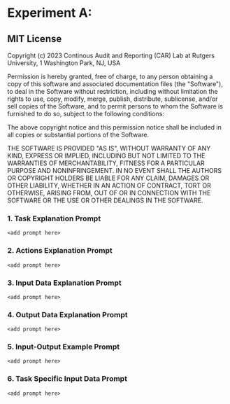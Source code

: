 
# Experiment A: <add prompt header here>

 <add protocol description here>

## MIT License


Copyright (c) 2023 Continous Audit and Reporting (CAR) Lab 
at Rutgers University, 1 Washington Park, NJ, USA

Permission is hereby granted, free of charge, to any person obtaining a copy
of this software and associated documentation files (the "Software"), to deal
in the Software without restriction, including without limitation the rights
to use, copy, modify, merge, publish, distribute, sublicense, and/or sell
copies of the Software, and to permit persons to whom the Software is
furnished to do so, subject to the following conditions:

The above copyright notice and this permission notice shall be included in all
copies or substantial portions of the Software.

THE SOFTWARE IS PROVIDED "AS IS", WITHOUT WARRANTY OF ANY KIND, EXPRESS OR
IMPLIED, INCLUDING BUT NOT LIMITED TO THE WARRANTIES OF MERCHANTABILITY,
FITNESS FOR A PARTICULAR PURPOSE AND NONINFRINGEMENT. IN NO EVENT SHALL THE
AUTHORS OR COPYRIGHT HOLDERS BE LIABLE FOR ANY CLAIM, DAMAGES OR OTHER
LIABILITY, WHETHER IN AN ACTION OF CONTRACT, TORT OR OTHERWISE, ARISING FROM,
OUT OF OR IN CONNECTION WITH THE SOFTWARE OR THE USE OR OTHER DEALINGS IN THE
SOFTWARE.


### 1. Task Explanation Prompt

```
<add prompt here>
```

### 2. Actions Explanation Prompt

```
<add prompt here>
```

### 3. Input Data Explanation Prompt

```
<add prompt here>
```

### 4. Output Data Explanation Prompt

```
<add prompt here>
```

### 5. Input-Output Example Prompt

```
<add prompt here>
```

### 6. Task Specific Input Data Prompt 

```
<add prompt here>
```

